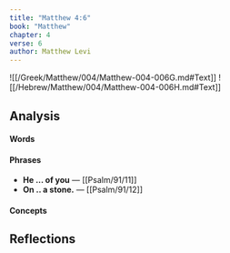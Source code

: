 ```yaml
---
title: "Matthew 4:6"
book: "Matthew"
chapter: 4
verse: 6
author: Matthew Levi
---
```

![[/Greek/Matthew/004/Matthew-004-006G.md#Text]]
![[/Hebrew/Matthew/004/Matthew-004-006H.md#Text]]

## Analysis

#### Words

#### Phrases
- **He ... of you** — [[Psalm/91/11]]
- **On .. a stone.** — [[Psalm/91/12]]

#### Concepts

## Reflections
